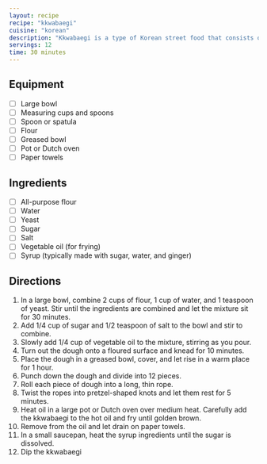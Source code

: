 ```yaml
---
layout: recipe
recipe: "kkwabaegi"
cuisine: "korean"
description: "Kkwabaegi is a type of Korean street food that consists of a sweet, chewy dough that is deep-fried and coated in a sugar-based syrup."
servings: 12
time: 30 minutes
---
```


## Equipment
- [ ] Large bowl
- [ ] Measuring cups and spoons
- [ ] Spoon or spatula
- [ ] Flour
- [ ] Greased bowl
- [ ] Pot or Dutch oven
- [ ] Paper towels

## Ingredients
- [ ] All-purpose flour
- [ ] Water
- [ ] Yeast
- [ ] Sugar
- [ ] Salt
- [ ] Vegetable oil (for frying)
- [ ] Syrup (typically made with sugar, water, and ginger)

## Directions
1. In a large bowl, combine 2 cups of flour, 1 cup of water, and 1 teaspoon of yeast. Stir until the ingredients are combined and let the mixture sit for 30 minutes.
2. Add 1/4 cup of sugar and 1/2 teaspoon of salt to the bowl and stir to combine.
3. Slowly add 1/4 cup of vegetable oil to the mixture, stirring as you pour.
4. Turn out the dough onto a floured surface and knead for 10 minutes.
5. Place the dough in a greased bowl, cover, and let rise in a warm place for 1 hour.
6. Punch down the dough and divide into 12 pieces.
7. Roll each piece of dough into a long, thin rope.
8. Twist the ropes into pretzel-shaped knots and let them rest for 5 minutes.
9. Heat oil in a large pot or Dutch oven over medium heat. Carefully add the kkwabaegi to the hot oil and fry until golden brown.
10. Remove from the oil and let drain on paper towels.
11. In a small saucepan, heat the syrup ingredients until the sugar is dissolved.
12. Dip the kkwabaegi
